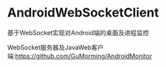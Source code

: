 # AndroidWebSocketClient

基于WebSocket实现对Android端的桌面及进程监控

WebSocket服务器及JavaWeb客户端:<https://github.com/GuMorming/AndroidMonitor>